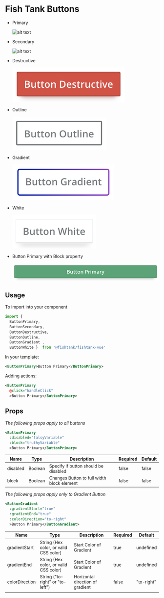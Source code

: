 # Fish Tank Buttons

  - Primary

    ![alt text](https://github.com/bakpa79/fishtank-vue/raw/docs/buttonsmd/assets/ft-button-primary.png "Button Primary")
  - Secondary

    ![alt text](https://github.com/bakpa79/fishtank-vue/raw/docs/buttonsmd/assets/ft-button-secondary.png "Button Secondary")
  - Destructive

    ![alt text](../../assets/ft-button-destructive.png "Button Destructive")
  - Outline

    ![alt text](../../assets/ft-button-outline.png "Button Outline")
  - Gradient

    ![alt text](../../assets/ft-button-gradient.png "Button Gradient")
  - White

    ![alt text](../../assets/ft-button-white.png "Button White")
  - Button Primary with Block property

    ![alt text](../../assets/ft-button-primary-block.png "Button White")

## Usage

To import into your component

```js
import { 
  ButtonPrimary,
  ButtonSecondary,
  ButtonDestructive, 
  ButtonOutline, 
  ButtonGradient , 
  ButtonWhite }  from '@fishtank/fishtank-vue'
```

In your template:

```xml
<ButtonPrimary>Button Primary</ButtonPrimary>
```

Adding actions:

```xml
<ButtonPrimary 
  @click="handleClick"
  >Button Primary</ButtonPrimary>
```

## Props

_The following props apply to all buttons_

```xml
<ButtonPrimary
  :disabled="falsyVariable"
  :block="truthyVariable"
  >Button Primary</ButtonPrimary>
```
|Name|Type|Description|Required|Default|
|---|---|---|---|---|
|disabled|Boolean|Specify if button should be disabled|false| false|
|block|Boolean|Changes Button to full width block element|false| false|


_The following props apply only to Gradient Button_

```xml
<ButtonGradient
  :gradientStart="true"
  :gradientEnd="true"
  :colorDirection="to-right"
  >Button Primary</ButtonGradient>
```
<table>
  <thead>
    <th>Name</th>
    <th>Type</th>
    <th>Description</th>
    <th>Required</th>
    <th>Default</th>
  </thead>
  <tr>
    <td>gradientStart</td>
    <td>String (Hex color, or valid CSS color)</td>
    <td>Start Color of Gradient</td>
    <td>true</td>
    <td>undefined</td>
  </tr>
  <tr>
    <td>gradientEnd</td>
    <td>String (Hex color, or valid CSS color)</td>
    <td>Start Color of Gradient</td>
    <td>true</td>
    <td>undefined</td>
  </tr>
  <tr>
    <td>colorDirection</td>
    <td>String ("to-right" or "to-left")</td>
    <td>Horizontal direction of gradient</td>
    <td>false</td>
    <td> "to-right"</td>
  </tr>
  <tr>
    <td colspan=5>
    </td>
  </tr>
</table>